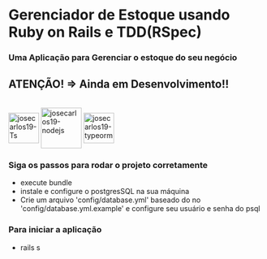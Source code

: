 # Gerenciador de Estoque usando Ruby on Rails e TDD(RSpec)

### Uma Aplicação para Gerenciar o estoque do seu negócio

## ATENÇÃO! => Ainda em Desenvolvimento!!

<div style="display: inline_block"><br>
  <img align="center" alt="josecarlos19-Ts" height="60" width="60" src="https://cdn.jsdelivr.net/gh/devicons/devicon/icons/rails/rails-original-wordmark.svg">
  <img align="center" alt="josecarlos19-nodejs" height="80" width="80" src="https://cdn.jsdelivr.net/gh/devicons/devicon/icons/rspec/rspec-original-wordmark.svg">
  <img align="center" alt="josecarlos19-typeorm" height="60" width="60" src="https://cdn.jsdelivr.net/gh/devicons/devicon/icons/postgresql/postgresql-plain-wordmark.svg">

</div>

### Siga os passos para rodar o projeto corretamente

- execute bundle
- instale e configure o postgresSQL na sua máquina
- Crie um arquivo 'config/database.yml' baseado do no 'config/database.yml.example' e configure seu usuário e senha do psql

### Para iniciar a aplicação

- rails s
